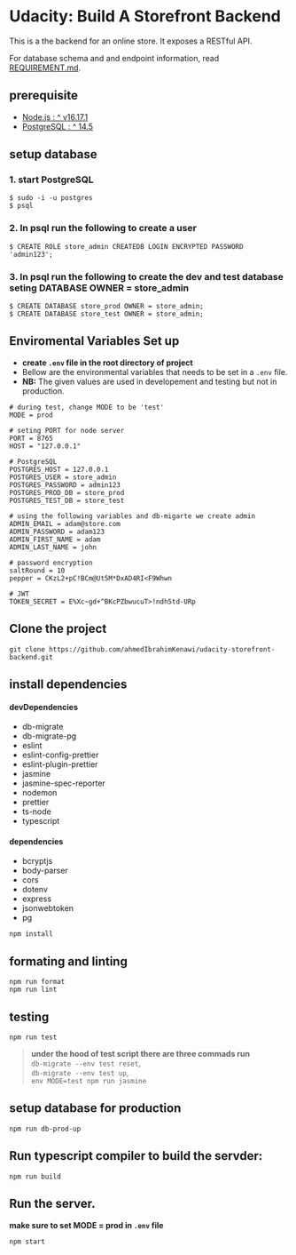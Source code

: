 # Udacity: Build A Storefront Backend

This is a the backend for an online store. It exposes a RESTful API.

For database schema and and endpoint information, read [REQUIREMENT.md](REQUIREMENTS.md).

## prerequisite

- [Node.js : ^ v16.17.1](https://nodejs.org/en/download/)
- [PostgreSQL : ^ 14.5](https://www.postgresql.org/download/)

## setup database

### 1. start PostgreSQL

```shell
$ sudo -i -u postgres
$ psql
```

### 2. In psql run the following to create a user

```shell
$ CREATE ROLE store_admin CREATEDB LOGIN ENCRYPTED PASSWORD 'admin123';
```

### 3. In psql run the following to create the dev and test database seting DATABASE OWNER = store_admin

```shell
$ CREATE DATABASE store_prod OWNER = store_admin;
$ CREATE DATABASE store_test OWNER = store_admin;
```

## Enviromental Variables Set up

- **create `.env` file in the root directory of project**
- Bellow are the environmental variables that needs to be set in a `.env` file.
- **NB:** The given values are used in developement and testing but not in production.

```shell
# during test, change MODE to be 'test'
MODE = prod

# seting PORT for node server
PORT = 8765
HOST = "127.0.0.1"

# PostgreSQL
POSTGRES_HOST = 127.0.0.1
POSTGRES_USER = store_admin
POSTGRES_PASSWORD = admin123
POSTGRES_PROD_DB = store_prod
POSTGRES_TEST_DB = store_test

# using the following variables and db-migarte we create admin
ADMIN_EMAIL = adam@store.com
ADMIN_PASSWORD = adam123
ADMIN_FIRST_NAME = adam
ADMIN_LAST_NAME = john

# password encryption
saltRound = 10
pepper = CKzL2+pC!BCm@Ut5M*DxAD4RI<F9Whwn

# JWT
TOKEN_SECRET = E%Xc~gd+^BKcPZbwucuT>!ndh5td-URp
```

## Clone the project

```shell
git clone https://github.com/ahmedIbrahimKenawi/udacity-storefront-backend.git
```

## install dependencies

#### devDependencies

- db-migrate
- db-migrate-pg
- eslint
- eslint-config-prettier
- eslint-plugin-prettier
- jasmine
- jasmine-spec-reporter
- nodemon
- prettier
- ts-node
- typescript

#### dependencies

- bcryptjs
- body-parser
- cors
- dotenv
- express
- jsonwebtoken
- pg

```shell
npm install
```

## formating and linting

```shell
npm run format
npm run lint
```

## testing

```shell
npm run test
```

> **under the hood of test script there are three commads run**\
> `db-migrate --env test reset`,\
> `db-migrate --env test up`, \
> `env MODE=test npm run jasmine`

## setup database for production

```shell
npm run db-prod-up
```

## Run typescript compiler to build the servder:

```shell
npm run build
```

## Run the server.

**make sure to set MODE = prod in `.env` file**

```shell
npm start
```
